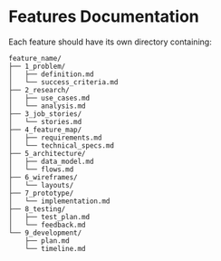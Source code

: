 # Features Documentation

Each feature should have its own directory containing:

```
feature_name/
├── 1_problem/
│   ├── definition.md
│   └── success_criteria.md
├── 2_research/
│   ├── use_cases.md
│   └── analysis.md
├── 3_job_stories/
│   └── stories.md
├── 4_feature_map/
│   ├── requirements.md
│   └── technical_specs.md
├── 5_architecture/
│   ├── data_model.md
│   └── flows.md
├── 6_wireframes/
│   └── layouts/
├── 7_prototype/
│   └── implementation.md
├── 8_testing/
│   ├── test_plan.md
│   └── feedback.md
└── 9_development/
    ├── plan.md
    └── timeline.md
```
